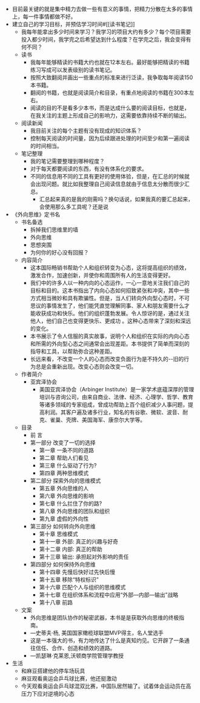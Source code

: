 - 目前最关键的就是集中精力去做一些有意义的事情，把精力分散在太多的事情上，每一件事情都做不好。
- 建立自己的学习目标，并预估学习时间#[[读书笔记]]
    - 我每年能拿出多少时间来学习？我学习的项目大约有多少？每个项目需要投入都少时间，我学完之后希望达到什么程度？在学完之后，我会变得有何不同？
    - 读书
        - 我每年能够精读的书籍大约也就在12本左右。最好能够把精读的书籍练习写成可以发表级别的读书笔记。
        - 按照大致翻阅并画出一些重点的标准来进行泛读，我争取每年阅读150本书籍。
        - 翻阅的书籍，也就是阅读简介和目录，有重点地阅读的书籍在300本左右。
        - 阅读的目的不是看多少本书，而是达成什么要的阅读目标，也就是，在我关注的主题上形成自己的影响力，这需要依靠持续不断的输出。
    - 阅读新闻
        - 我目前关注的每个主题有没有现成的知识体系？
        - 控制每天阅读的时间量，因为后续跟进处理的时间至少和第一遍阅读的时间相当。
    - 笔记整理
        - 我的笔记需要整理到哪种程度？
        - 对于每天都要阅读的东西，有没有体系化的要求。
        - 不同的信息用不同的工具有更好的使用体验，但是，在汇总的时候就会出现问题。就比如我整理自己阅读信息就由于信息太分散而很少汇总。
            - 汇总起来真的是我的刚需吗？换句话说，如果我真的要汇总起来，会使用那么多工具呢？还是说
- 《外向思维》定书名
    - 书名备选
        - 拆掉我们思维里的墙
        - 外向思维
        - 思想突围
        - 为何你的好心没有回报？
    - 内容简介
        - 这本国际畅销书帮助个人和组织转变为心态，这将提高组织的绩效，激发合作，加速创新，并使你和周围所有人的生活变得更好。
        - 我们中的许多人以一种内向的心态运作，一心一意地关注我们自己的目标和目的。这本书指出了内向心态如何招致紧张和冲突，其中一些方式相当微妙和具有欺骗性。但是，当人们转向外向型心态时，不可思议的事情发生了，他们能凭直觉理解同事、家人和朋友需要什么才能收获成功和快乐。他们的组织蓬勃发展。令人惊讶的是，通过关注他人，他们自己也变得更快乐、更成功 。这种心态带来了深刻和深远的变化。
        - 本书展示了令人信服的真实故事，说明个人和组织在实际的内向心态和所需的外向型心态之间通常会出现差距。本书提供了简单而深刻的指导和工具，以帮助弥合这种差距。
        - 长远来看，不改变一个人的心态而改变负面行为是不持久的--旧的行为总是会重新出现。改变心态则会改变一切。
    - 作者简介
        - 亚宾泽协会
            - 美国亚宾泽协会（Arbinger Institute）是一家学术底蕴深厚的管理培训与咨询公司，由来自商业、法律、经济、心理学、哲学、教育等诸多领域的专家组成，曾成功帮助上百个组织减少人事问题，提高利润。其客户遍及诸多行业，知名的有谷歌、微软、波音、耐克、雀巢、壳牌、美国海军、康奈尔大学等。
    - 目录
        - 前 言
        - 第一部分 改变了一切的选择 
            - 第一章  一条不同的道路
            - 第二章  帮助人们看见
            - 第三章  什么驱动了行为?
            - 第四章  两种思维模式
        - 第二部分 探索外向的思维模式
            - 第五章  外向思维的人
            - 第六章  外向思维的影响
            - 第七章  什么拦住了你的路?
            - 第八章  外向思维的团队和组织
            - 第九章  虚假的外向性
        - 第三部分  如何转向外向思维
            - 第十章  思维模式
            - 第十一章   外部: 真正的兴趣与好奇
            - 第十二章  内部: 真正的帮助
            - 第十三章  输出: 承担起对外影响的责任
        - 第四部分  如何保持外向思维
            - 第十四章 先慢后快好过先快后慢
            - 第十五章  移除“特权标识”
            - 第十六章  匹配个人与组织的思维模式
            - 第十七章  在组织体系和流程中应用“外部—内部—输出”战略
            - 第十八章  前路
    - 文案
        - 外向思维是团队协作的秘密武器，本书是是获取外向思维的终极指南。
        - —史蒂夫·杨, 美国国家橄榄球联盟MVP得主，名人堂选手
        - 这是一本强大的书，有力地传达了什么是真知灼见。它开辟了一条通往信任、合作、创造和绩效的道路。
        - —凯瑟琳·克莱恩,沃顿商学院管理学教授
- 生活
    - 和麻豆搭建他的停车场玩具
    - 麻豆观看奥运会乒乓球比赛，他还挺激动
    - 今天观看奥运会乒乓球混双比赛，中国队居然输了。试着体会运动员在高压力下应对逆境的心态
